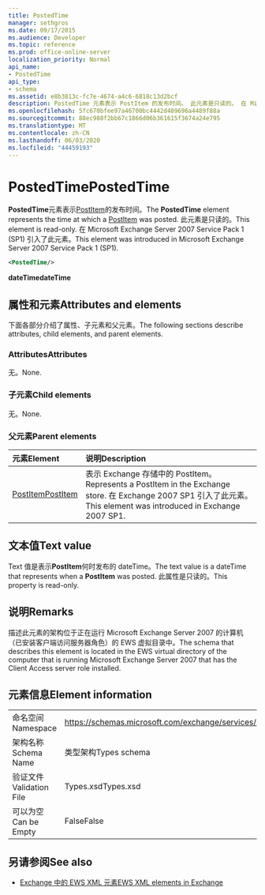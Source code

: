 ```yaml
---
title: PostedTime
manager: sethgros
ms.date: 09/17/2015
ms.audience: Developer
ms.topic: reference
ms.prod: office-online-server
localization_priority: Normal
api_name:
- PostedTime
api_type:
- schema
ms.assetid: e8b3813c-fc7e-4674-a4c6-6818c13d2bcf
description: PostedTime 元素表示 PostItem 的发布时间。 此元素是只读的。 在 Microsoft Exchange Server 2007 Service Pack 1 (SP1) 引入了此元素。
ms.openlocfilehash: 5fc670bfee97a46700bc4442d489696a4489f88a
ms.sourcegitcommit: 88ec988f2bb67c1866d06b361615f3674a24e795
ms.translationtype: MT
ms.contentlocale: zh-CN
ms.lasthandoff: 06/03/2020
ms.locfileid: "44459193"
---
```

# <a name="postedtime"></a><span data-ttu-id="5938e-105">PostedTime</span><span class="sxs-lookup"><span data-stu-id="5938e-105">PostedTime</span></span>

<span data-ttu-id="5938e-106">**PostedTime**元素表示[PostItem](postitem.md)的发布时间。</span><span class="sxs-lookup"><span data-stu-id="5938e-106">The **PostedTime** element represents the time at which a [PostItem](postitem.md) was posted.</span></span> <span data-ttu-id="5938e-107">此元素是只读的。</span><span class="sxs-lookup"><span data-stu-id="5938e-107">This element is read-only.</span></span> <span data-ttu-id="5938e-108">在 Microsoft Exchange Server 2007 Service Pack 1 (SP1) 引入了此元素。</span><span class="sxs-lookup"><span data-stu-id="5938e-108">This element was introduced in Microsoft Exchange Server 2007 Service Pack 1 (SP1).</span></span> 
  
```xml
<PostedTime/>
```

 <span data-ttu-id="5938e-109">**dateTime**</span><span class="sxs-lookup"><span data-stu-id="5938e-109">**dateTime**</span></span>
## <a name="attributes-and-elements"></a><span data-ttu-id="5938e-110">属性和元素</span><span class="sxs-lookup"><span data-stu-id="5938e-110">Attributes and elements</span></span>

<span data-ttu-id="5938e-111">下面各部分介绍了属性、子元素和父元素。</span><span class="sxs-lookup"><span data-stu-id="5938e-111">The following sections describe attributes, child elements, and parent elements.</span></span>
  
### <a name="attributes"></a><span data-ttu-id="5938e-112">Attributes</span><span class="sxs-lookup"><span data-stu-id="5938e-112">Attributes</span></span>

<span data-ttu-id="5938e-113">无。</span><span class="sxs-lookup"><span data-stu-id="5938e-113">None.</span></span>
  
### <a name="child-elements"></a><span data-ttu-id="5938e-114">子元素</span><span class="sxs-lookup"><span data-stu-id="5938e-114">Child elements</span></span>

<span data-ttu-id="5938e-115">无。</span><span class="sxs-lookup"><span data-stu-id="5938e-115">None.</span></span>
  
### <a name="parent-elements"></a><span data-ttu-id="5938e-116">父元素</span><span class="sxs-lookup"><span data-stu-id="5938e-116">Parent elements</span></span>

|<span data-ttu-id="5938e-117">**元素**</span><span class="sxs-lookup"><span data-stu-id="5938e-117">**Element**</span></span>|<span data-ttu-id="5938e-118">**说明**</span><span class="sxs-lookup"><span data-stu-id="5938e-118">**Description**</span></span>|
|:-----|:-----|
|[<span data-ttu-id="5938e-119">PostItem</span><span class="sxs-lookup"><span data-stu-id="5938e-119">PostItem</span></span>](postitem.md) <br/> |<span data-ttu-id="5938e-120">表示 Exchange 存储中的 PostItem。</span><span class="sxs-lookup"><span data-stu-id="5938e-120">Represents a PostItem in the Exchange store.</span></span> <span data-ttu-id="5938e-121">在 Exchange 2007 SP1 引入了此元素。</span><span class="sxs-lookup"><span data-stu-id="5938e-121">This element was introduced in Exchange 2007 SP1.</span></span>  <br/> |
   
## <a name="text-value"></a><span data-ttu-id="5938e-122">文本值</span><span class="sxs-lookup"><span data-stu-id="5938e-122">Text value</span></span>

<span data-ttu-id="5938e-123">Text 值是表示**PostItem**何时发布的 dateTime。</span><span class="sxs-lookup"><span data-stu-id="5938e-123">The text value is a dateTime that represents when a **PostItem** was posted.</span></span> <span data-ttu-id="5938e-124">此属性是只读的。</span><span class="sxs-lookup"><span data-stu-id="5938e-124">This property is read-only.</span></span> 
  
## <a name="remarks"></a><span data-ttu-id="5938e-125">说明</span><span class="sxs-lookup"><span data-stu-id="5938e-125">Remarks</span></span>

<span data-ttu-id="5938e-126">描述此元素的架构位于正在运行 Microsoft Exchange Server 2007 的计算机（已安装客户端访问服务器角色）的 EWS 虚拟目录中。</span><span class="sxs-lookup"><span data-stu-id="5938e-126">The schema that describes this element is located in the EWS virtual directory of the computer that is running Microsoft Exchange Server 2007 that has the Client Access server role installed.</span></span>
  
## <a name="element-information"></a><span data-ttu-id="5938e-127">元素信息</span><span class="sxs-lookup"><span data-stu-id="5938e-127">Element information</span></span>

|||
|:-----|:-----|
|<span data-ttu-id="5938e-128">命名空间</span><span class="sxs-lookup"><span data-stu-id="5938e-128">Namespace</span></span>  <br/> |https://schemas.microsoft.com/exchange/services/2006/types  <br/> |
|<span data-ttu-id="5938e-129">架构名称</span><span class="sxs-lookup"><span data-stu-id="5938e-129">Schema Name</span></span>  <br/> |<span data-ttu-id="5938e-130">类型架构</span><span class="sxs-lookup"><span data-stu-id="5938e-130">Types schema</span></span>  <br/> |
|<span data-ttu-id="5938e-131">验证文件</span><span class="sxs-lookup"><span data-stu-id="5938e-131">Validation File</span></span>  <br/> |<span data-ttu-id="5938e-132">Types.xsd</span><span class="sxs-lookup"><span data-stu-id="5938e-132">Types.xsd</span></span>  <br/> |
|<span data-ttu-id="5938e-133">可以为空</span><span class="sxs-lookup"><span data-stu-id="5938e-133">Can be Empty</span></span>  <br/> |<span data-ttu-id="5938e-134">False</span><span class="sxs-lookup"><span data-stu-id="5938e-134">False</span></span>  <br/> |
   
## <a name="see-also"></a><span data-ttu-id="5938e-135">另请参阅</span><span class="sxs-lookup"><span data-stu-id="5938e-135">See also</span></span>



- [<span data-ttu-id="5938e-136">Exchange 中的 EWS XML 元素</span><span class="sxs-lookup"><span data-stu-id="5938e-136">EWS XML elements in Exchange</span></span>](ews-xml-elements-in-exchange.md)

